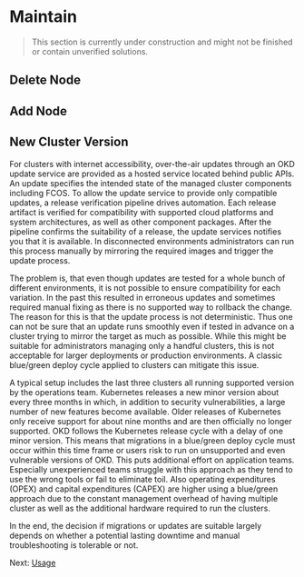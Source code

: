 # Maintain

> This section is currently under construction and might not be finished or
> contain unverified solutions.

## Delete Node

## Add Node

## New Cluster Version

For clusters with internet accessibility, over-the-air updates through an OKD
update service are provided as a hosted service located behind public APIs. An
update specifies the intended state of the managed cluster components including
FCOS. To allow the update service to provide only compatible updates, a release
verification pipeline drives automation. Each release artifact is verified for
compatibility with supported cloud platforms and system architectures, as well
as other component packages. After the pipeline confirms the suitability of a
release, the update services notifies you that it is available. In disconnected
environments administrators can run this process manually by mirroring the
required images and trigger the update process.

The problem is, that even though updates are tested for a whole bunch of
different environments, it is not possible to ensure compatibility for each
variation. In the past this resulted in erroneous updates and sometimes required
manual fixing as there is no supported way to rollback the change. The reason
for this is that the update process is not deterministic. Thus one can not be
sure that an update runs smoothly even if tested in advance on a cluster trying
to mirror the target as much as possible. While this might be suitable for
administrators managing only a handful clusters, this is not acceptable for
larger deployments or production environments. A classic blue/green deploy cycle
applied to clusters can mitigate this issue.

A typical setup includes the last three clusters all running supported version by
the operations team. Kubernetes releases a new minor version about every three
months in which, in addition to security vulnerabilities, a large number of new
features become available. Older releases of Kubernetes only receive support for
about nine months and are then officially no longer supported. OKD follows the
Kubernetes release cycle with a delay of one minor version. This means that
migrations in a blue/green deploy cycle must occur within this time frame or
users risk to run on unsupported and even vulnerable versions of OKD. This puts
additional effort on application teams. Especially unexperienced teams struggle
with this approach as they tend to use the wrong tools or fail to eliminate toil.
Also operating expenditures (OPEX) and capital expenditures (CAPEX) are higher
using a blue/green approach due to the constant management overhead of having
multiple cluster as well as the additional hardware required to run the
clusters.

In the end, the decision if migrations or updates are suitable largely depends
on whether a potential lasting downtime and manual troubleshooting is tolerable
or not.

Next: [Usage](22-usage.md)
